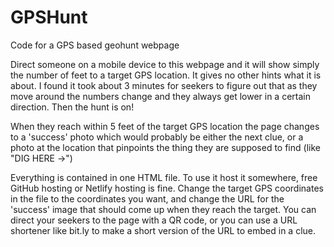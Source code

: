 # GPSHunt
Code for a GPS based geohunt webpage

Direct someone on a mobile device to this webpage and it will show simply the number of feet to a target GPS location. It gives no other hints what it is about. I found it took about 3 minutes for seekers to figure out that as they move around the numbers change and they always get lower in a certain direction. Then the hunt is on!

When they reach within 5 feet of the target GPS location the page changes to a 'success' photo which would probably be either the next clue, or a photo at the location that pinpoints the thing they are supposed to find (like "DIG HERE ->")

Everything is contained in one HTML file. To use it host it somewhere, free GitHub hosting or Netlify hosting is fine. Change the target GPS coordinates in the file to the coordinates you want, and change the URL for the 'success' image that should come up when they reach the target. You can direct your seekers to the page with a QR code, or you can use a URL shortener like bit.ly to make a short version of the URL to embed in a clue.
